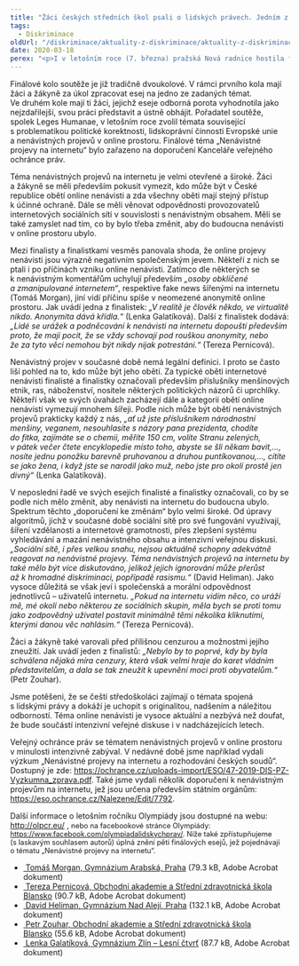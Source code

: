```yaml
---
title: "Žáci českých středních škol psali o lidských právech. Jedním z témat byly i online projevy nenávisti"
tags:
  - Diskriminace
oldUrl: "/diskriminace/aktuality-z-diskriminace/aktuality-z-diskriminace-2020/zaci-ceskych-strednich-skol-psali-o-lidskych-pravech-jednim-z-temat-byly-i-online-projev/"
date: 2020-03-18
perex: "<p>I v letošním roce (7. března) pražská Nová radnice hostila finálové kolo prestižní Olympiády lidských práv. V rámci osmého ročníku soutěže se utkalo 42 žáků a žákyň středních škol z celé České republiky. Záštitu této soutěži pro letošní rok udělili například Evropský parlament, Hlavní město Praha, Organizace Sinopsis nebo veřejný ochránce práv. </p>"
---
```


<!-- imported from the old website -->

<p>Finálové kolo soutěže je již tradičně dvoukolové. V rámci prvního kola mají žáci a žákyně za úkol zpracovat esej na jedno ze zadaných témat. Ve druhém kole mají ti žáci, jejichž eseje odborná porota vyhodnotila jako nejzdařilejší, svou práci představit a ústně obhájit. Pořadatel soutěže, spolek Leges Humanae, v letošním roce zvolil témata související s problematikou politické korektnosti, lidskoprávní činnosti Evropské unie a nenávistných projevů v online prostoru. Finálové téma „Nenávistné projevy na internetu“ bylo zařazeno na doporučení Kanceláře veřejného ochránce práv. </p> <p>Téma nenávistných projevů na internetu je velmi otevřené a široké. Žáci a žákyně se měli především pokusit vymezit, kdo může být v České republice obětí online nenávisti a zda všechny oběti mají stejný přístup k účinné ochraně. Dále se měli věnovat odpovědnosti provozovatelů internetových sociálních sítí v souvislosti s nenávistným obsahem. Měli se také zamyslet nad tím, co by bylo třeba změnit, aby do budoucna nenávisti v online prostoru ubylo. </p> <p>Mezi finalisty a finalistkami vesměs panovala shoda, že online projevy nenávisti jsou výrazně negativním společenským jevem. Někteří z nich se ptali i po příčinách vzniku online nenávisti. Zatímco dle některých se k nenávistným komentářům uchylují především <i>„osoby obklíčené a zmanipulované internetem“</i>, respektive fake news šířenými na internetu (Tomáš Morgan), jiní vidí příčinu spíše v neomezené anonymitě online prostoru. Jak uvádí jedna z finalistek:<i> „V realitě je člověk někdo, ve virtualitě nikdo. Anonymita dává křídla.“</i> (Lenka Galatíková). Další z finalistek dodává: <i>„Lidé se urážek a podněcování k nenávisti na internetu dopouští především proto, že mají pocit, že se vždy schovají pod rouškou anonymity, nebo že za tyto věci nemohou být nikdy nijak potrestáni.“</i> (Tereza Pernicová). </p> <p>Nenávistný projev v současné době nemá legální definici. I proto se často liší pohled na to, kdo může být jeho obětí. Za typické oběti internetové nenávisti finalisté a finalistky označovali především příslušníky menšinových etnik, ras, náboženství, nositele některých politických názorů či uprchlíky. Někteří však ve svých úvahách zacházejí dále a kategorii obětí online nenávistí vymezují mnohem šířeji. Podle nich může být obětí nenávistných projevů prakticky každý z nás, <i>„ať už jste příslušníkem národnostní menšiny, veganem, nesouhlasíte s názory pana prezidenta, chodíte do fitka, zajímáte se o chemii, měříte 150 cm, volíte Stranu zelených, v pátek večer čtete encyklopedie místo toho, abyste se šli někam bavit,…, nosíte jednu ponožku barevně pruhovanou a druhou puntíkovanou,…, cítíte se jako žena, i když jste se narodil jako muž, nebo jste pro okolí prostě jen divný“</i> (Lenka Galatíková). </p> <p>V neposlední řadě ve svých esejích finalisté a finalistky označovali, co by se podle nich mělo změnit, aby nenávisti na internetu do budoucna ubylo. Spektrum těchto „doporučení ke změnám“ bylo velmi široké. Od úpravy algoritmů, jichž v současné době sociální sítě pro své fungování využívají, šíření vzdělanosti a internetové gramotnosti, přes zlepšení systému vyhledávání a mazání nenávistného obsahu a intenzivní veřejnou diskusi. <i>„Sociální sítě, i přes velkou snahu, nejsou aktuálně schopny adekvátně reagovat na nenávistné projevy. Téma nenávistných projevů na internetu by také mělo být více diskutováno, jelikož jejich ignorování může přerůst až k hromadné diskriminaci, popřípadě rasismu.“</i> (David Heliman). Jako vysoce důležitá se však jeví i společenská a morální odpovědnost jednotlivců – uživatelů internetu. <i>„Pokud na internetu vidím něco, co uráží mě, mé okolí nebo některou ze sociálních skupin, měla bych se proti tomu jako zodpovědný uživatel postavit minimálně těmi několika kliknutími, kterými danou věc nahlásím.“</i> (Tereza Pernicová). </p> <p>Žáci a žákyně také varovali před přílišnou cenzurou a možnostmi jejího zneužití. Jak uvádí jeden z finalistů: <i>„Nebylo by to poprvé, kdy by byla schválena nějaká míra cenzury, která však velmi hraje do karet vládním představitelům, a dala se tak zneužít k upevnění moci proti obyvatelům.“</i> (Petr Zouhar). </p> <p>Jsme potěšeni, že se čeští středoškoláci zajímají o témata spojená s lidskými právy a dokáží je uchopit s originalitou, nadšením a náležitou odborností. Téma online nenávisti je vysoce aktuální a nezbývá než doufat, že bude součástí intenzivní veřejné diskuse i v nadcházejících letech. </p> <p>Veřejný ochránce práv se tématem nenávistných projevů v online prostoru v minulosti intenzivně zabýval. V nedávné době jsme například vydali výzkum „Nenávistné projevy na internetu a rozhodování českých soudů“. Dostupný je zde: <a href="https://ochrance.cz/uploads-import/ESO/47-2019-DIS-PZ-Vyzkumna_zprava.pdf" target="_blank">https://ochrance.cz/uploads-import/ESO/47-2019-DIS-PZ-Vyzkumna_zprava.pdf</a>. Také jsme vydali několik doporučení k nenávistným projevům na internetu, jež jsou určena především státním orgánům: <a href="https://eso.ochrance.cz/Nalezene/Edit/7792" target="_blank">https://eso.ochrance.cz/Nalezene/Edit/7792</a>.</p> <p>Další informace o letošním ročníku Olympiády jsou dostupné na webu: <a title="Otevření do nového okna" href="http://www.olpcr.cz/" target="_blank">http://olpcr.eu/</a> , <span style="font-size: 12.8px;">nebo na facebookové stránce Olympiády: </span><a href="https://www.facebook.com/olympiadalidskychprav/" style="font-size: 12.8px;">https://www.facebook.com/olympiadalidskychprav/</a><span style="font-size: 12.8px;">. Níže také zpřístupňujeme (s laskavým souhlasem autorů) úplná znění pěti finálových esejů, jež pojednávají o tématu „Nenávistné projevy na internetu“.</span></p><ul><li><a title="Otevření do nového okna" href="/uploads-import/DISKRIMINACE/aktuality/Esej-Morgan.pdf" target="_blank"> Tomáš Morgan, Gymnázium Arabská, Praha</a> (79.3 kB, Adobe Acrobat dokument)</li><li><a title="Otevření do nového okna" href="/uploads-import/DISKRIMINACE/aktuality/Esej-Pernicova.pdf" target="_blank"> Tereza Pernicová, Obchodní akademie a Střední zdravotnická škola Blansko</a> (90.7 kB, Adobe Acrobat dokument)</li><li><a title="Otevření do nového okna" href="/uploads-import/DISKRIMINACE/aktuality/Esej-Heliman.pdf" target="_blank"> David Heliman, Gymnázium Nad Alejí, Praha</a> (132.1 kB, Adobe Acrobat dokument)</li><li><a title="Otevření do nového okna" href="/uploads-import/DISKRIMINACE/aktuality/Esej-Zouhar.pdf" target="_blank"> Petr Zouhar, Obchodní akademie a Střední zdravotnická škola Blansko</a> (55.6 kB, Adobe Acrobat dokument)</li><li><a title="Otevření do nového okna" href="/uploads-import/DISKRIMINACE/aktuality/Esej-Galatikova.pdf" target="_blank"> Lenka Galatíková, Gymnázium Zlín – Lesní čtvrť</a> (87.7 kB, Adobe Acrobat dokument)</li></ul>
